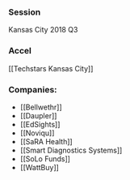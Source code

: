 
### Session
Kansas City 2018 Q3

### Accel
[[Techstars Kansas City]]

### Companies:
- [[Bellwethr]]
- [[Daupler]]
- [[EdSights]]
- [[Noviqu]]
- [[SaRA Health]]
- [[Smart Diagnostics Systems]]
- [[SoLo Funds]]
- [[WattBuy]]



